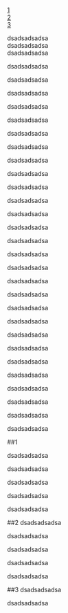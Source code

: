 [1](#1)  
[2](#2)  
[3](#3)  


dsadsadsadsa  
dsadsadsadsa  
dsadsadsadsa  

dsadsadsadsa  

dsadsadsadsa  

dsadsadsadsa  

dsadsadsadsa  

dsadsadsadsa  

dsadsadsadsa  

dsadsadsadsa  

dsadsadsadsa  

dsadsadsadsa  

dsadsadsadsa  

dsadsadsadsa  

dsadsadsadsa  

dsadsadsadsa  

dsadsadsadsa  

dsadsadsadsa  

dsadsadsadsa  

dsadsadsadsa  


dsadsadsadsa  

dsadsadsadsa  

dsadsadsadsa  

dsadsadsadsa  

dsadsadsadsa  

dsadsadsadsa  

dsadsadsadsa  

dsadsadsadsa  

dsadsadsadsa  

dsadsadsadsa  

dsadsadsadsa  



##<span id="jump">1</span>

dsadsadsadsa  

dsadsadsadsa  

dsadsadsadsa  

dsadsadsadsa  

dsadsadsadsa  

##2
dsadsadsadsa  

dsadsadsadsa  

dsadsadsadsa  

dsadsadsadsa  

dsadsadsadsa  

##3
dsadsadsadsa  

dsadsadsadsa  

